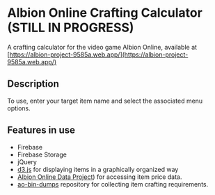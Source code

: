 # Albion Online Crafting Calculator (STILL IN PROGRESS)
A crafting calculator for the video game Albion Online, available at [https://albion-project-9585a.web.app/](https://albion-project-9585a.web.app/)
## Description
To use, enter your target item name and select the associated menu options.
## Features in use
* Firebase
* Firebase Storage
* jQuery
* [d3.js](https://d3js.org/) for displaying items in a graphically organized way
* [Albion Online Data Project](https://www.albion-online-data.com/)) for accessing item price data.
* [ao-bin-dumps](https://github.com/ao-data/ao-bin-dumps) repository  for collecting item crafting requirements.
